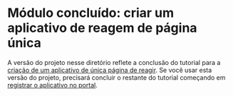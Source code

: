 # <a name="completed-module-create-a-react-single-page-app"></a>Módulo concluído: criar um aplicativo de reagem de página única

A versão do projeto nesse diretório reflete a conclusão do tutorial para a [criação de um aplicativo de única página de reagir](https://docs.microsoft.com/graph/training/react-tutorial?tutorial-step=1). Se você usar esta versão do projeto, precisará concluir o restante do tutorial começando em [registrar o aplicativo no portal](https://docs.microsoft.com/graph/training/react-tutorial?tutorial-step=2).
